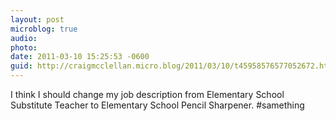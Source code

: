 ```yaml
---
layout: post
microblog: true
audio: 
photo: 
date: 2011-03-10 15:25:53 -0600
guid: http://craigmcclellan.micro.blog/2011/03/10/t45958576577052672.html
---
```

I think I should change my job description from Elementary School Substitute Teacher to Elementary School Pencil Sharpener. #samething

